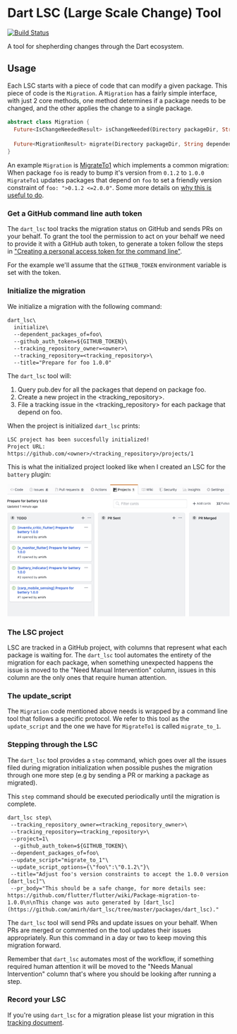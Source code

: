 # Dart LSC (Large Scale Change) Tool

[![Build Status](https://travis-ci.org/amirh/dart_lsc.svg?branch=master)](https://travis-ci.org/amirh/dart_lsc)

A tool for shepherding changes through the Dart ecosystem.

## Usage

Each LSC starts with a piece of code that can modify a given package. This piece of code is the `Migration`.
A `Migration` has a fairly simple interface, with just 2 core methods, one method determines if a package needs to be
changed, and the other applies the change to a single package.

```dart
abstract class Migration {
  Future<IsChangeNeededResult> isChangeNeeded(Directory packageDir, String dependencyName, String options);

  Future<MigrationResult> migrate(Directory packageDir, String dependencyName, String options);
}
```

An example `Migration` is [MigrateTo1](https://github.com/amirh/dart_lsc/blob/master/packages/migrate_to_1/lib/src/migrate_to_1.dart)
which implements a common migration: When package `foo` is ready to bump it's version from `0.1.2` to `1.0.0` `MigrateTo1`
updates packages that depend on `foo` to set a friendly version constraint of `foo: ">0.1.2 <=2.0.0"`. Some more details
on [why this is useful to do](https://github.com/flutter/flutter/wiki/Package-migration-to-1.0.0).

### Get a GitHub command line auth token
The `dart_lsc` tool tracks the migration status on GitHub and sends PRs on your behalf. To grant the tool the
permission to act on your behalf we need to provide it with a GitHub auth token, to generate a token follow the steps in
["Creating a personal access token for the command line"](https://help.github.com/articles/creating-an-access-token-for-command-line-use/).

For the example we'll assume that the `GITHUB_TOKEN` environment variable is set with the token.

### Initialize the migration
We initialize a migration with the following command:
```shell script
dart_lsc\
  initialize\
  --dependent_packages_of=foo\
  --github_auth_token=${GITHUB_TOKEN}\
  --tracking_repository_owner=<owner>\
  --tracking_repository=<tracking_repository>\
  --title="Prepare for foo 1.0.0"
```

The `dart_lsc` tool will:
 1. Query pub.dev for all the packages that depend on package foo.
 1. Create a new project in the <tracking_repository>.
 1. File a tracking issue in the <tracking_repository> for each package that depend on foo.
 
 When the project is initialized `dart_lsc` prints:
 
```
LSC project has been succesfully initialized!
Project URL: https://github.com/<owner>/<tracking_repository>/projects/1
```

This is what the initialized project looked like when I created an LSC for the `battery` plugin:

![](https://raw.githubusercontent.com/amirh/dart_lsc/master/docs/images/battery_project_initialized.png)

### The LSC project
LSC are tracked in a GitHub project, with columns that represent what each package is waiting for.
The `dart_lsc` tool automates the entirety of the migration for each package, when something unexpected happens
the issue is moved to the "Need Manual Intervention" column, issues in this column are the only ones that require
human attention.

### The update_script
The `Migration` code mentioned above needs is wrapped by a command line tool that follows a specific protocol. 
We refer to this tool as the `update_script` and the one we have for `MigrateTo1` is called `migrate_to_1`.

### Stepping through the LSC
The `dart_lsc` tool provides a `step` command, which goes over all the issues filed during migration initialization
when possible pushes the migration through one more step (e.g by sending a PR or marking a package as migrated).

This `step` command should be executed periodically until the migration is complete.

```shell script
dart_lsc step\
 --tracking_repository_owner=<tracking_repository_owner>\
 --tracking_repository=<tracking_repository>\
 --project=1\
  --github_auth_token=${GITHUB_TOKEN}\
 --dependent_packages_of=foo\
 --update_script="migrate_to_1"\
 --update_script_options={\"foo\":\"0.1.2\"}\
 --title="Adjust foo's version constraints to accept the 1.0.0 version [dart_lsc]"\
 --pr_body="This should be a safe change, for more details see: https://github.com/flutter/flutter/wiki/Package-migration-to-1.0.0\n\nThis change was auto generated by [dart_lsc](https://github.com/amirh/dart_lsc/tree/master/packages/dart_lsc)."
```


The `dart_lsc` tool will send PRs and update issues on your behalf. When PRs are merged or commented on the tool
updates their issues appropriately. Run this command in a day or two to keep moving this migration forward.

Remember that `dart_lsc` automates most of the workflow, if something required human attention it will be moved to the
"Needs Manual Intervention" column that's where you should be looking after running a step.

### Record your LSC
If you're using `dart_lsc` for a migration please list your migration in this [tracking document](https://github.com/amirh/dart_lsc/blob/master/LSC_LIST.md).

